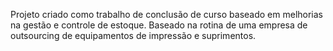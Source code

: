 Projeto criado como trabalho de conclusão de curso baseado em melhorias na gestão e controle de estoque. Baseado na rotina de uma empresa de outsourcing de equipamentos de impressão e suprimentos.
